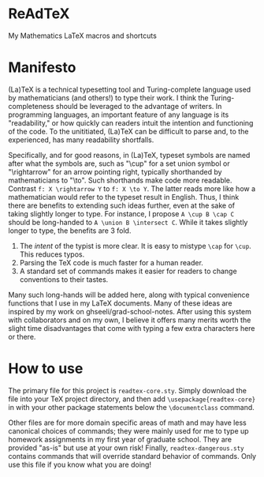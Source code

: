# ReAdTeX
My Mathematics LaTeX macros and shortcuts

# Manifesto

(La)TeX is a technical typesetting tool and Turing-complete language used by mathematicians (and others!) to type their work. I think the Turing-completeness should be leveraged to the advantage of writers. In programming languages, an important feature of any language is its "readability," or how quickly can readers intuit the intention and functioning of the code. To the unititiated, (La)TeX can be difficult to parse and, to the experienced, has many readability shortfalls.

Specifically, and for good reasons, in (La)TeX, typeset symbols are named after what the symbols are, such as "\cup" for a set union symbol or "\rightarrow" for an arrow pointing right, typically shorthanded by mathematicians to "\to". Such shorthands make code more readable. Contrast `f: X \rightarrow Y` to `f: X \to Y`. The latter reads more like how a mathematician would refer to the typeset result in English. Thus, I think there are benefits to extending such ideas further, even at the sake of taking slightly longer to type. For instance, I propose `A \cup B \cap C` should be long-handed to `A \union B \intersect C`. While it takes slightly longer to type, the benefits are 3 fold.

1. The *intent* of the typist is more clear. It is easy to mistype `\cap` for `\cup`. This reduces typos.
1. Parsing the TeX code is much faster for a human reader.
1. A standard set of commands makes it easier for readers to change conventions to their tastes.

Many such long-hands will be added here, along with typical convenience functions that I use in my LaTeX documents. Many of these ideas are inspired by my work on ghseeli/grad-school-notes. After using this system with collaborators and on my own, I believe it offers many merits worth the slight time disadvantages that come with typing a few extra characters here or there.

# How to use

The primary file for this project is `readtex-core.sty`. Simply download the file into your TeX project directory, and then add `\usepackage{readtex-core}` in with your other package statements below the `\documentclass` command. 

Other files are for more domain specific areas of math and may have less canonical choices of commands; they were mainly used for me to type up homework assignments in my first year of graduate school. They are provided "as-is" but use at your own risk! Finally, `readtex-dangerous.sty` contains commands that will override standard behavior of commands. Only use this file if you know what you are doing!
